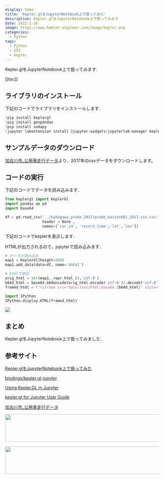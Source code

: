 ```yaml
---
display: home
title: 'Kepler.glをJupyterNotebook上で扱ってみた'
description: Kepler.glをJupyterNotebook上で扱ってみます
date: 2022-2-16
image: https://www.hamlet-engineer.com/image/kepler.png
categories: 
  - Python
tags:
  - Python
  - GIS
  - kepler
---
```

Kepler.glをJupyterNotebook上で扱ってみます.

<!-- https://www.hamlet-engineer.com -->

<!-- more -->

<ClientOnly>
  <CallInArticleAdsense />
</ClientOnly>

[[toc]]

## ライブラリのインストール
下記のコードでライブラリをインストールします．
```python
!pip install keplergl
!pip install geopandas
!pip install sodapy
!jupyter labextension install @jupyter-widgets/jupyterlab-manager keplergl-jupyter
```

## サンプルデータのダウンロード
[加古川市_公用車走行データ](https://www.geospatial.jp/ckan/dataset/kakogawacity-car-data)より、2017年のcsvデータをダウンロードします。

## コードの実行
下記のコードでデータを読み込みます．
```python
from keplergl import KeplerGl
import pandas as pd
import base64

df = pd.read_csv('../kakogawa_probe_2017/probe_kaisen081_2017.csv.csv',
                 header = None ,
                 names=['car_id', 'record_time','lat','lon'])
```

下記のコードでkeplerを表示します．

HTMLが出力されるので，jupyterで読み込みます．
```python
# データの読み込み
map1 = KeplerGl(height=400)
map1.add_data(data=df, name='data1')

# htmlで表記
orig_html = str(map1._repr_html_(),'utf-8')
b64d_html = base64.b64encode(orig_html.encode('utf-8')).decode('utf-8')
framed_html = f'<iframe src="data:text/html;base64,{b64d_html}" style="width:95%; height: 600px">'

import IPython
IPython.display.HTML(framed_html)
```

![](/image/kepler.png)

## まとめ
Kepler.glをJupyterNotebook上で扱ってみました．

## 参考サイト
[Kepler.glをJupyterNotebook上で扱ってみた](https://lonlat.info/kepler-jupyternotebook/)

[bindings/kepler.gl-jupyter](https://github.com/keplergl/kepler.gl/blob/master/bindings/kepler.gl-jupyter/README.md)

[Using Kepler.GL in Jupyter](https://qiita.com/nailbiter/items/6de340139e07de57de44)

[kepler.gl for Jupyter User Guide](https://docs.kepler.gl/docs/keplergl-jupyter#add_data)

[加古川市_公用車走行データ](https://www.geospatial.jp/ckan/dataset/kakogawacity-car-data)


<ClientOnly>
  <CallInArticleAdsense />
</ClientOnly>

<!-- TechAcademy -->
<a href="//af.moshimo.com/af/c/click?a_id=2604050&p_id=1555&pc_id=2816&pl_id=29835&guid=ON" rel="nofollow" referrerpolicy="no-referrer-when-downgrade"><img src="//image.moshimo.com/af-img/0866/000000029835.jpg" width="728" height="90" style="border:none;"></a><img src="//i.moshimo.com/af/i/impression?a_id=2604050&p_id=1555&pc_id=2816&pl_id=29835" width="1" height="1" style="border:none;">

<!-- テックキャンプ -->
<a href="//af.moshimo.com/af/c/click?a_id=2641145&p_id=1770&pc_id=3386&pl_id=25847&guid=ON" rel="nofollow" referrerpolicy="no-referrer-when-downgrade"><img src="//image.moshimo.com/af-img/1115/000000025847.png" width="728" height="90" style="border:none;"></a><img src="//i.moshimo.com/af/i/impression?a_id=2641145&p_id=1770&pc_id=3386&pl_id=25847" width="1" height="1" style="border:none;">


